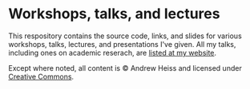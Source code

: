 # Workshops, talks, and lectures

This respository contains the source code, links, and slides for various workshops, talks, lectures, and presentations I've given. All my talks, including ones on academic reserach, are [listed at my website](https://www.andrewheiss.com/talks/).

Except where noted, all content is © Andrew Heiss and licensed under [Creative Commons](https://creativecommons.org/licenses/by-sa/4.0/).
